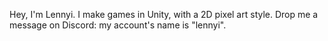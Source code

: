 Hey, I'm Lennyi. I make games in Unity, with a 2D pixel art style. Drop me a message on Discord: my account's name is "lennyi".
